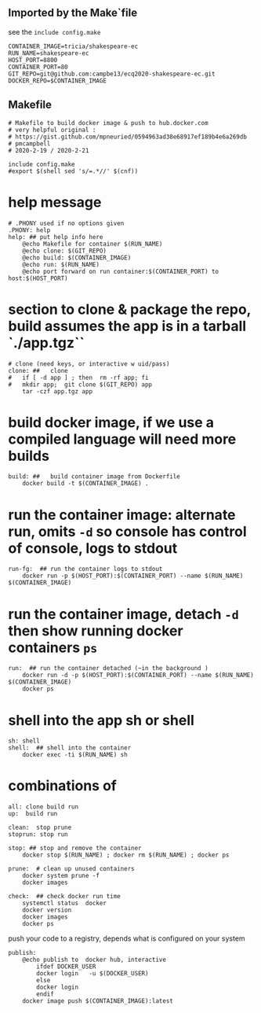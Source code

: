 ## Imported by the Make`file 
see the `include config.make`

```
CONTAINER_IMAGE=tricia/shakespeare-ec
RUN_NAME=shakespeare-ec
HOST_PORT=8800
CONTAINER_PORT=80
GIT_REPO=git@github.com:campbe13/ecq2020-shakespeare-ec.git
DOCKER_REPO=$CONTAINER_IMAGE
```
## Makefile
```
# Makefile to build docker image & push to hub.docker.com
# very helpful original :
# https://gist.github.com/mpneuried/0594963ad38e68917ef189b4e6a269db
# pmcampbell
# 2020-2-19 / 2020-2-21

include config.make
#export $(shell sed 's/=.*//' $(cnf))
```
# help message
```
# .PHONY used if no options given
.PHONY: help
help: ## put help info here
	@echo Makefile for container $(RUN_NAME) 
	@echo clone: $(GIT_REPO)
	@echo build: $(CONTAINER_IMAGE) 
	@echo run: $(RUN_NAME)
	@echo port forward on run container:$(CONTAINER_PORT) to host:$(HOST_PORT)	
```
# section to clone & package the repo, build assumes the app is in a tarball `./app.tgz``
```
# clone (need keys, or interactive w uid/pass)
clone: ## 	clone
#	if [ -d app ] ; then  rm -rf app; fi
#	mkdir app;  git clone $(GIT_REPO) app
	tar -czf app.tgz app
```
# build docker image, if we use a compiled language will need more builds
``` 
build: ##   build container image from Dockerfile
	docker build -t $(CONTAINER_IMAGE) . 
```
# run the container image: alternate run, omits `-d`  so console has control of console, logs to stdout
```
run-fg:  ## run the container logs to stdout
	docker run -p $(HOST_PORT):$(CONTAINER_PORT) --name $(RUN_NAME)  $(CONTAINER_IMAGE)
```
# run the container image, detach `-d` then show running docker containers `ps`
```
run:  ## run the container detached (~in the background )
	docker run -d -p $(HOST_PORT):$(CONTAINER_PORT) --name $(RUN_NAME)  $(CONTAINER_IMAGE)
	docker ps 
```
# shell into the app sh or shell
```
sh:	shell
shell:  ## shell into the container
	docker exec -ti $(RUN_NAME) sh
```
# combinations of 
```
all: clone build run
up:  build run

clean:  stop prune
stoprun: stop run
```

```
stop: ## stop and remove the container
	docker stop $(RUN_NAME) ; docker rm $(RUN_NAME) ; docker ps
```

```
prune:  # clean up unused containers
	docker system prune -f
	docker images
```

```
check:  ## check docker run time
	systemctl status  docker
	docker version
	docker images
	docker ps
```
push your code to a registry, depends what is configured on your system
```
publish:   
	@echo publish to  docker hub, interactive 
        ifdef DOCKER_USER
		docker login   -u $(DOCKER_USER)
        else
		docker login 
        endif
	docker image push $(CONTAINER_IMAGE):latest
```
